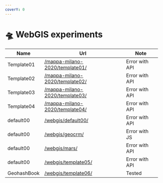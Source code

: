 ```yaml
---
coverY: 0
---
```


# 🛸 WebGIS experiments



| Name       | Url                                                                                         | Note           |
| ---------- | ------------------------------------------------------------------------------------------- | -------------- |
| Template01 | [/mappa-milano-2020/template01/](https://www.cityplanner.biz/mappa-milano-2020/template01/) | Error with API |
| Template02 | [/mappa-milano-2020/template02/](https://www.cityplanner.biz/mappa-milano-2020/template02/) | Error with API |
| Template03 | [/mappa-milano-2020/template03/](https://www.cityplanner.biz/mappa-milano-2020/template03/) | Error with API |
| Template04 | [/mappa-milano-2020/template04/](https://www.cityplanner.biz/mappa-milano-2020/template04/) | Error with API |
| default00 | [/webgis/default00/](https://www.cityplanner.biz/webgis/default00/)             | Error with API |
| default00 | [/webgis/geocrm/](https://www.cityplanner.biz/webgis/geocrm/) | Error with JS |
| default00 | [/webgis/mars/](https://www.cityplanner.biz/webgis/mars/) | Error with API |
| default00 | [/webgis/template05/](https://www.cityplanner.biz/webgis/template05/) | Error with API |
| GeohashBook | [/webgis/template06/](https://www.cityplanner.biz/webgis/template06/) | Tested |
